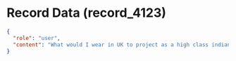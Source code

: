 # Record Data (record_4123)

```json
{
  "role": "user",
  "content": "What would I wear in UK to project as a high class indian? \n\nWhat would I wear in USA to project high class indian without tryign to look regal.. which too is anti-tehtical to usa? \n"
}
```
